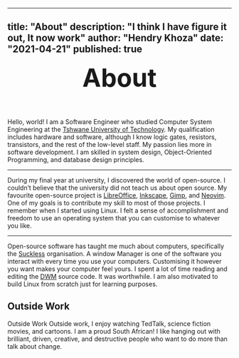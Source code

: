 
---
title: "About"
description: "I think I have figure it out, It now work"
author: "Hendry Khoza"
date: "2021-04-21"
published: true
---

<script lang="ts">
	import { Line, WrittenBy   } from '$lib';
	import PageHead from '$lib/components/PageHead.svelte';
</script>

<style>
h1 {
	margin: 0;
}

center {
	margin-bottom: 3.5rem;
}
hr {
    color: transparent;
    }

.post-title {
	font-family: var(--font-mono);
	font-size: 3.5rem;
	text-align: center;
	padding: 0;
}

@media (min-width: 490px) {
    h1 {
        margin-bottom: 0;
    }
}
</style>


<PageHead title="Home" description="A litle more information about me" />

<WrittenBy name="Hendry" date="" />
<h1 class="post-title">About</h1>
<center>
    <Line width={5} />
</center>


Hello, world! I am a Software Engineer who studied Computer System Engineering
at the [Tshwane University of Technology](https://www.tut.ac.za/). My qualification includes hardware and
software, although I know logic gates, resistors, transistors, and the rest of
the low-level staff. My passion lies more in software development. I am skilled
in system design, Object-Oriented Programming, and database design principles.

---

During my final year at university, I discovered the world of open-source. I
couldn’t believe that the university did not teach us about open source. My
favourite open-source project is [LibreOffice](https://www.libreoffice.org/),
[Inkscape](https://inkscape.org/), [Gimp](https://www.gimp.org/), and
[Neovim](https://neovim.io/). One
of my goals is to contribute my skill to most of those projects. I remember
when I started using Linux. I felt a sense of accomplishment and freedom to use
an operating system that you can customise to whatever you like.

---

Open-source software has taught me much about computers, specifically the
[Suckless](https://dwm.suckless.org/) organisation. A window Manager is one of the software you interact
with every time you use your computers. Customising it however you want makes
your computer feel yours. I spent a lot of time reading and editing the [DWM](https://dwm.suckless.org/dwm)
source code. It was worthwhile. I am also motivated to build Linux from scratch
just for learning purposes.


## Outside Work

Outside Work Outside work, I enjoy watching
TedTalk, science fiction movies, and cartoons. I am a proud South African! I
like hanging out with brilliant, driven, creative, and destructive people who
want to do more than talk about change.


